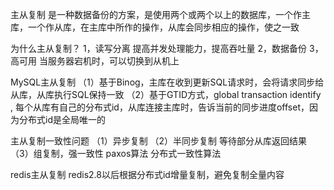 
主从复制
是一种数据备份的方案，是使用两个或两个以上的数据库，一个作主库，一个作从库，在主库中所作的操作，从库会同步相应的操作，使之一致

为什么主从复制？
1，读写分离 提高并发处理能力，提高吞吐量
2，数据备份 
3，高可用 当服务器宕机时，可以切换到从机上

MySQL主从复制
（1）基于Binog，主库在收到更新SQL请求时，会将请求同步给从库，从库执行SQL保持一致
（2）基于GTID方式，global transaction identify , 每个从库有自己的分布式id，从库连接主库时，告诉当前的同步进度offset，因为分布式id是全局唯一的

主从复制一致性问题
（1）异步复制
（2）半同步复制 等待部分从库返回结果
（3）组复制，强一致性 paxos算法 分布式一致性算法

redis主从复制
redis2.8以后根据分布式id增量复制，避免复制全量内容
 
